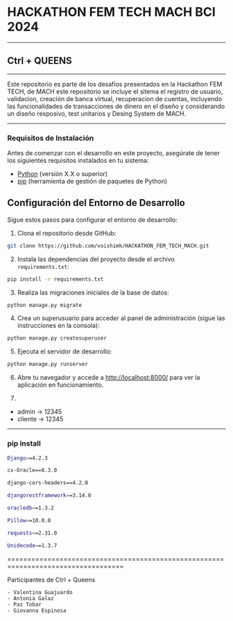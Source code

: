 # HACKATHON  FEM TECH MACH BCI 2024

---

## Ctrl + QUEENS

---

Este repositorio es parte de  los desafios presentados en la Hackathon FEM TECH, 
de MACH este repositorio se incluye el sitema el registro de usuario, validacion,
creación de banca virtual, recuperacion de cuentas, incluyendo las funcionalidades
de transacciones de dinero en el diseño y considerando un diseño resposivo, test 
unitarios y Desing System de MACH.

---
### Requisitos de Instalación

Antes de comenzar con el desarrollo en este proyecto, asegúrate de tener los
siguientes requisitos instalados en tu sistema:

- [Python](https://www.python.org/downloads/) (versión X.X o superior)
- [pip](https://pip.pypa.io/en/stable/installation/) (herramienta de gestión de paquetes de Python)

## Configuración del Entorno de Desarrollo

Sigue estos pasos para configurar el entorno de desarrollo:

1. Clona el repositorio desde GitHub:

```bash
git clone https://github.com/voishimk/HACKATHON_FEM_TECH_MACH.git
```

2. Instala las dependencias del proyecto desde el archivo `requirements.txt`:

```bash
pip install -r requirements.txt
```

3. Realiza las migraciones iniciales de la base de datos:

```bash
python manage.py migrate
```

4. Crea un superusuario para acceder al panel de administración (sigue las instrucciones en la consola):

```bash
python manage.py createsuperuser
```

5. Ejecuta el servidor de desarrollo:

```bash
python manage.py runserver
```

6. Abre tu navegador y accede a [http://localhost:8000/](http://localhost:8000/) para ver la aplicación en funcionamiento.


7.

- admin -> 12345
- cliente -> 12345






--- 


### pip install 
```bash
Django==4.2.3

cx-Oracle==8.3.0

django-cors-headers==4.2.0

djangorestframework==3.14.0

oracledb==1.3.2

Pillow==10.0.0

requests==2.31.0

Unidecode==1.3.7
```

===================================================================================

 Participantes de Ctrl + Queens 

    - Valentina Guajuardo
    - Antonia Galaz
    - Paz Tobar
    - Giovanna Espinosa
